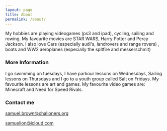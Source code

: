 ```yaml
---
layout: page
title: About
permalink: /about/
---
```


My hobbies are playing videogames (ps3 and ipad), cycling, sailing and rowing.
My favourite movies are STAR WARS, Harry Potter and Percy Jackson.
I also love Cars (especially audi's, landrovers and range rovers) , boats and WW2 aeroplanes (especially the spitfire and messerschmit)

### More Information

I go swimming on tuesdays, I have parkour lessons on Wednesdays, Sailing lessons on Thursdays and I go to a youth group called Salt on Fridays.
My favourite lessons are art and games.
My favourite video games are: Minecraft and Need for Speed Rivals.

### Contact me

samuel.brown@challoners.org




samuelion@icloud.com

